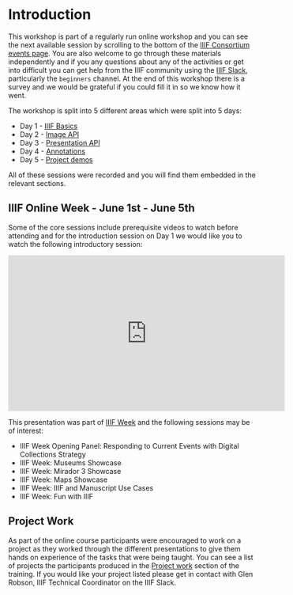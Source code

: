 <script type="text/javascript" src="//cdnjs.cloudflare.com/ajax/libs/jstimezonedetect/1.0.4/jstz.min.js"></script>

# Introduction

This workshop is part of a regularly run online workshop and you can see the next available session by scrolling to the bottom of the [IIIF Consortium events page](https://www.eventbrite.com/o/iiif-consortium-19836883937). You are also welcome to go through these materials independently and if you any questions about any of the activities or get into difficult you can get help from the IIIF community using the [IIIF Slack](http://bit.ly/iiif-slack), particularly the `beginners` channel. At the end of this workshop there is a survey and we would be grateful if you could fill it in so we know how it went. 

The workshop is split into 5 different areas which were split into 5 days: 

 * Day 1 - [IIIF Basics](day-one/README.md)
 * Day 2 - [Image API](day-two/README.md)
 * Day 3 - [Presentation API](day-three/README.md)
 * Day 4 - [Annotations](day-four/README.md)
 * Day 5 - [Project demos](day-five/README.md)

All of these sessions were recorded and you will find them embedded in the relevant sections.   

## IIIF Online Week - June 1st - June 5th
Some of the core sessions include prerequisite videos to watch before attending and for the introduction session on Day 1 we would like you to watch the following introductory session:

<iframe width="560" height="315" src="https://www.youtube-nocookie.com/embed/wVjrqsqzwNI" frameborder="0" allow="accelerometer; autoplay; encrypted-media; gyroscope; picture-in-picture" allowfullscreen></iframe>

This presentation was part of [IIIF Week](https://iiif.io/event/2020/iiifweek) and the following sessions may be of interest:

 * IIIF Week Opening Panel: Responding to Current Events with Digital Collections Strategy
 * IIIF Week: Museums Showcase
 * IIIF Week: Mirador 3 Showcase
 * IIIF Week: Maps Showcase
 * IIIF Week: IIIF and Manuscript Use Cases
 * IIIF Week: Fun with IIIF

## Project Work 
As part of the online course participants were encouraged to work on a project as they worked through the different presentations to give them hands on experience of the tasks that were being taught. You can see a list of projects the participants produced in the [Project work](day-five/README.md) section of the training. If you would like your project listed please get in contact with Glen Robson, IIIF Technical Coordinator on the IIIF Slack.  
